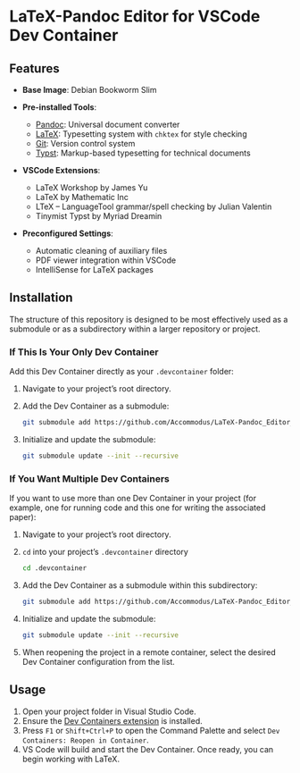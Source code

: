 # LaTeX-Pandoc Editor for VSCode Dev Container

## Features

* **Base Image**: Debian Bookworm Slim
  
* **Pre-installed Tools**:
  * [Pandoc](https://pandoc.org/): Universal document converter
  * [LaTeX](https://www.latex-project.org/): Typesetting system with `chktex` for style checking
  * [Git](https://git-scm.com/): Version control system
  * [Typst](https://typst.app/): Markup-based typesetting for technical documents
    
* **VSCode Extensions**:
  * LaTeX Workshop by James Yu
  * LaTeX by Mathematic Inc
  * LTeX – LanguageTool grammar/spell checking by Julian Valentin
  * Tinymist Typst by Myriad Dreamin

* **Preconfigured Settings**:
  * Automatic cleaning of auxiliary files
  * PDF viewer integration within VSCode
  * IntelliSense for LaTeX packages

## Installation

The structure of this repository is designed to be most effectively used as a submodule or as a subdirectory within a larger repository or project.

### If This Is Your Only Dev Container

Add this Dev Container directly as your `.devcontainer` folder:

1. Navigate to your project’s root directory.
  
1. Add the Dev Container as a submodule:
   ```bash
   git submodule add https://github.com/Accommodus/LaTeX-Pandoc_Editor_devcontainer.git .devcontainer
   ```
   
1. Initialize and update the submodule:
   ```bash
   git submodule update --init --recursive
   ```

### If You Want Multiple Dev Containers

If you want to use more than one Dev Container in your project (for example, one for running code and this one for writing the associated paper):

1. Navigate to your project’s root directory.
   
1. `cd` into your project’s `.devcontainer` directory
   ```bash
   cd .devcontainer
   ```

1. Add the Dev Container as a submodule within this subdirectory:
   ```bash
   git submodule add https://github.com/Accommodus/LaTeX-Pandoc_Editor_devcontainer.git
   ```
   
1. Initialize and update the submodule:
   ```bash
   git submodule update --init --recursive
   ```
   
1. When reopening the project in a remote container, select the desired Dev Container configuration from the list.

## Usage
1. Open your project folder in Visual Studio Code.
2. Ensure the [Dev Containers extension](https://marketplace.visualstudio.com/items?itemName=ms-vscode-remote.remote-containers) is installed.
3. Press `F1` or `Shift+Ctrl+P` to open the Command Palette and select `Dev Containers: Reopen in Container`.
4. VS Code will build and start the Dev Container. Once ready, you can begin working with LaTeX.
